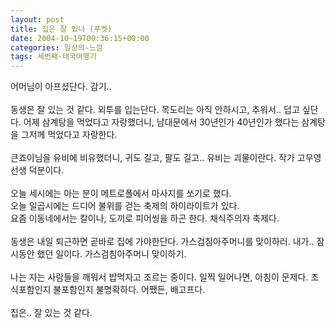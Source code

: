 ```yaml
---
layout: post
title: 집은 잘 있나 (푸켓)
date: 2004-10-19T00:36:15+00:00
categories: 일상의-느낌
tags: 세번째-태국여행기
---
```

어머님이 아프셨단다. 감기..<br /><br />동생은 잘 있는 것 같다. 외투를 입는단다. 목도리는 아직 안하시고, 추워서.. 덥고 싶단다. 어제 삼계탕을 먹었다고 자랑했더니, 남대문에서 30년인가 40년인가 했다는 삼계탕을 그저께 먹었다고 자랑한다.<br /><br />큰죠이님을 유비에 비유했더니, 귀도 길고, 팔도 길고.. 유비는 괴물이란다. 작가 고우영선생 덕분이다.<br /><br />오늘 세시에는 아는 분이 메트로폴에서 마사지를 쏘기로 했다.<br />오늘 일곱시에는 드디어 불위를 걷는 축제의 하이라이트가 있다.<br />요즘 이동네에서는 칼이나, 도끼로 피어씽을 하곤 한다. 채식주의자 축제다. <br /><br />동생은 내일 퇴근하면 곧바로 집에 가야한단다. 가스검침아주머니를 맞이하러. 내가.. 잠시동안 했던 일이다. 가스검침아주머니 맞이하기.<br /><br />나는 자는 사람들을 깨워서 밥먹자고 조르는 중이다. 일찍 일어나면, 아침이 문제다. 조식포함인지 불포함인지 불명확하다. 어쨌든, 배고프다.<br /><br />집은.. 잘 있는 것 같다.
